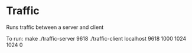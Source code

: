 Traffic
====

Runs traffic between a server and client

To run:
  make
  ./traffic-server 9618
  ./traffic-client localhost 9618 1000 1024 1024 0

